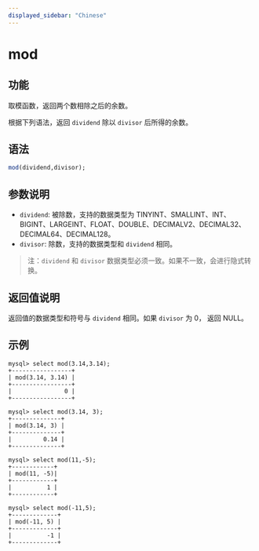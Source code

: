 ```yaml
---
displayed_sidebar: "Chinese"
---
```


# mod

## 功能

取模函数，返回两个数相除之后的余数。

根据下列语法，返回 `dividend` 除以 `divisor` 后所得的余数。

## 语法

```Haskell
mod(dividend,divisor);
```

## 参数说明

- `dividend`: 被除数，支持的数据类型为 TINYINT、SMALLINT、INT、BIGINT、LARGEINT、FLOAT、DOUBLE、DECIMALV2、DECIMAL32、DECIMAL64、DECIMAL128。
- `divisor`: 除数，支持的数据类型和 `dividend` 相同。

> 注：`dividend` 和 `divisor` 数据类型必须一致。如果不一致，会进行隐式转换。

## 返回值说明

返回值的数据类型和符号与 `dividend` 相同。如果 `divisor` 为 0， 返回 NULL。

## 示例

```Plain
mysql> select mod(3.14,3.14);
+-----------------+
| mod(3.14, 3.14) |
+-----------------+
|               0 |
+-----------------+

mysql> select mod(3.14, 3);
+--------------+
| mod(3.14, 3) |
+--------------+
|         0.14 |
+--------------+

mysql> select mod(11,-5);
+------------+
| mod(11, -5)|
+------------+
|          1 |
+------------+

mysql> select mod(-11,5);
+-------------+
| mod(-11, 5) |
+-------------+
|          -1 |
+-------------+
```